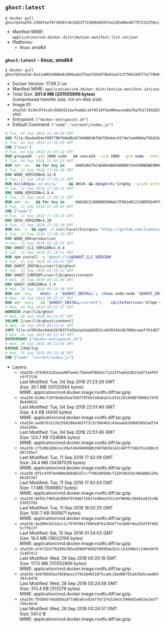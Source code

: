 ## `ghost:latest`

```console
$ docker pull ghost@sha256:24587eef8f18487c0c5d537723b9b40267ea130a40e48778f2323fbe110eb13a
```

-	Manifest MIME: `application/vnd.docker.distribution.manifest.list.v2+json`
-	Platforms:
	-	linux; amd64

### `ghost:latest` - linux; amd64

```console
$ docker pull ghost@sha256:0a11a081ddb8e61888aab1f5aef201079b43ae3137f0dcdd5f7a779b84104859
```

-	Docker Version: 17.06.2-ce
-	Manifest MIME: `application/vnd.docker.distribution.manifest.v2+json`
-	Total Size: **201.6 MB (201555896 bytes)**  
	(compressed transfer size, not on-disk size)
-	Image ID: `sha256:9134c074ca5c5bb9311ea7eab6c1474516f5ed06aacea8a7ba7b171b5263e842`
-	Entrypoint: `["docker-entrypoint.sh"]`
-	Default Command: `["node","current\/index.js"]`

```dockerfile
# Tue, 04 Sep 2018 21:20:04 GMT
ADD file:95eda454ef09779bfb9e8ba5744d0630fb6f59eb4c9174efa44804a756d15df3 in / 
# Tue, 04 Sep 2018 21:20:05 GMT
CMD ["bash"]
# Tue, 04 Sep 2018 22:05:22 GMT
RUN groupadd --gid 1000 node   && useradd --uid 1000 --gid node --shell /bin/bash --create-home node
# Tue, 04 Sep 2018 22:05:23 GMT
RUN set -ex   && for key in     94AE36675C464D64BAFA68DD7434390BDBE9B9C5     FD3A5288F042B6850C66B31F09FE44734EB7990E     71DCFD284A79C3B38668286BC97EC7A07EDE3FC1     DD8F2338BAE7501E3DD5AC78C273792F7D83545D     C4F0DFFF4E8C1A8236409D08E73BC641CC11F4C8     B9AE9905FFD7803F25714661B63B535A4C206CA9     56730D5401028683275BD23C23EFEFE93C4CFFFE     77984A986EBC2AA786BC0F66B01FBB92821C587A     8FCCA13FEF1D0C2E91008E09770F7A9A5AE15600   ; do     gpg --keyserver hkp://p80.pool.sks-keyservers.net:80 --recv-keys "$key" ||     gpg --keyserver hkp://ipv4.pool.sks-keyservers.net --recv-keys "$key" ||     gpg --keyserver hkp://pgp.mit.edu:80 --recv-keys "$key" ;   done
# Tue, 11 Sep 2018 17:38:49 GMT
ENV NODE_VERSION=8.12.0
# Tue, 11 Sep 2018 17:39:23 GMT
RUN buildDeps='xz-utils'     && ARCH= && dpkgArch="$(dpkg --print-architecture)"     && case "${dpkgArch##*-}" in       amd64) ARCH='x64';;       ppc64el) ARCH='ppc64le';;       s390x) ARCH='s390x';;       arm64) ARCH='arm64';;       armhf) ARCH='armv7l';;       i386) ARCH='x86';;       *) echo "unsupported architecture"; exit 1 ;;     esac     && set -x     && apt-get update && apt-get install -y ca-certificates curl wget $buildDeps --no-install-recommends     && rm -rf /var/lib/apt/lists/*     && curl -fsSLO --compressed "https://nodejs.org/dist/v$NODE_VERSION/node-v$NODE_VERSION-linux-$ARCH.tar.xz"     && curl -fsSLO --compressed "https://nodejs.org/dist/v$NODE_VERSION/SHASUMS256.txt.asc"     && gpg --batch --decrypt --output SHASUMS256.txt SHASUMS256.txt.asc     && grep " node-v$NODE_VERSION-linux-$ARCH.tar.xz\$" SHASUMS256.txt | sha256sum -c -     && tar -xJf "node-v$NODE_VERSION-linux-$ARCH.tar.xz" -C /usr/local --strip-components=1 --no-same-owner     && rm "node-v$NODE_VERSION-linux-$ARCH.tar.xz" SHASUMS256.txt.asc SHASUMS256.txt     && apt-get purge -y --auto-remove $buildDeps     && ln -s /usr/local/bin/node /usr/local/bin/nodejs
# Tue, 11 Sep 2018 17:39:23 GMT
ENV YARN_VERSION=1.9.4
# Tue, 11 Sep 2018 17:39:25 GMT
RUN set -ex   && for key in     6A010C5166006599AA17F08146C2130DFD2497F5   ; do     gpg --keyserver hkp://p80.pool.sks-keyservers.net:80 --recv-keys "$key" ||     gpg --keyserver hkp://ipv4.pool.sks-keyservers.net --recv-keys "$key" ||     gpg --keyserver hkp://pgp.mit.edu:80 --recv-keys "$key" ;   done   && curl -fsSLO --compressed "https://yarnpkg.com/downloads/$YARN_VERSION/yarn-v$YARN_VERSION.tar.gz"   && curl -fsSLO --compressed "https://yarnpkg.com/downloads/$YARN_VERSION/yarn-v$YARN_VERSION.tar.gz.asc"   && gpg --batch --verify yarn-v$YARN_VERSION.tar.gz.asc yarn-v$YARN_VERSION.tar.gz   && mkdir -p /opt   && tar -xzf yarn-v$YARN_VERSION.tar.gz -C /opt/   && ln -s /opt/yarn-v$YARN_VERSION/bin/yarn /usr/local/bin/yarn   && ln -s /opt/yarn-v$YARN_VERSION/bin/yarnpkg /usr/local/bin/yarnpkg   && rm yarn-v$YARN_VERSION.tar.gz.asc yarn-v$YARN_VERSION.tar.gz
# Tue, 11 Sep 2018 17:39:25 GMT
CMD ["node"]
# Tue, 11 Sep 2018 17:58:19 GMT
ENV GOSU_VERSION=1.10
# Tue, 11 Sep 2018 17:58:20 GMT
RUN set -x 	&& wget -O /usr/local/bin/gosu "https://github.com/tianon/gosu/releases/download/$GOSU_VERSION/gosu-$(dpkg --print-architecture)" 	&& wget -O /usr/local/bin/gosu.asc "https://github.com/tianon/gosu/releases/download/$GOSU_VERSION/gosu-$(dpkg --print-architecture).asc" 	&& export GNUPGHOME="$(mktemp -d)" 	&& gpg --keyserver ha.pool.sks-keyservers.net --recv-keys B42F6819007F00F88E364FD4036A9C25BF357DD4 	&& gpg --batch --verify /usr/local/bin/gosu.asc /usr/local/bin/gosu 	&& { command -v gpgconf && gpgconf --kill all || :; } 	&& rm -r "$GNUPGHOME" /usr/local/bin/gosu.asc 	&& chmod +x /usr/local/bin/gosu 	&& gosu nobody true
# Tue, 11 Sep 2018 17:58:20 GMT
ENV NODE_ENV=production
# Sat, 15 Sep 2018 01:19:34 GMT
ENV GHOST_CLI_VERSION=1.9.4
# Sat, 15 Sep 2018 01:19:51 GMT
RUN npm install -g "ghost-cli@$GHOST_CLI_VERSION"
# Sat, 15 Sep 2018 01:19:52 GMT
ENV GHOST_INSTALL=/var/lib/ghost
# Sat, 15 Sep 2018 01:19:52 GMT
ENV GHOST_CONTENT=/var/lib/ghost/content
# Wed, 26 Sep 2018 00:22:59 GMT
ENV GHOST_VERSION=2.1.4
# Wed, 26 Sep 2018 00:23:38 GMT
RUN set -ex; 	mkdir -p "$GHOST_INSTALL"; 	chown node:node "$GHOST_INSTALL"; 		gosu node ghost install "$GHOST_VERSION" --db sqlite3 --no-prompt --no-stack --no-setup --dir "$GHOST_INSTALL"; 		cd "$GHOST_INSTALL"; 	gosu node ghost config --ip 0.0.0.0 --port 2368 --no-prompt --db sqlite3 --url http://localhost:2368 --dbpath "$GHOST_CONTENT/data/ghost.db"; 	gosu node ghost config paths.contentPath "$GHOST_CONTENT"; 		gosu node ln -s config.production.json "$GHOST_INSTALL/config.development.json"; 	readlink -f "$GHOST_INSTALL/config.development.json"; 		mv "$GHOST_CONTENT" "$GHOST_INSTALL/content.orig"; 	mkdir -p "$GHOST_CONTENT"; 	chown node:node "$GHOST_CONTENT"
# Wed, 26 Sep 2018 00:23:47 GMT
RUN set -eux; 	cd "$GHOST_INSTALL/current"; 	sqlite3Version="$(npm view . optionalDependencies.sqlite3)"; 	if ! gosu node yarn add "sqlite3@$sqlite3Version" --force; then 		savedAptMark="$(apt-mark showmanual)"; 		apt-get update; 		apt-get install -y --no-install-recommends python make gcc g++ libc-dev; 		rm -rf /var/lib/apt/lists/*; 				gosu node yarn add "sqlite3@$sqlite3Version" --force --build-from-source; 				apt-mark showmanual | xargs apt-mark auto > /dev/null; 		[ -z "$savedAptMark" ] || apt-mark manual $savedAptMark; 		apt-get purge -y --auto-remove; 	fi
# Wed, 26 Sep 2018 00:23:47 GMT
WORKDIR /var/lib/ghost
# Wed, 26 Sep 2018 00:23:47 GMT
VOLUME [/var/lib/ghost/content]
# Wed, 26 Sep 2018 00:23:47 GMT
COPY file:a7d918ec64eb2b7837fa25e1ad1da02853ce639334c6b700dcaaeff61d077e87 in /usr/local/bin 
# Wed, 26 Sep 2018 00:23:48 GMT
ENTRYPOINT ["docker-entrypoint.sh"]
# Wed, 26 Sep 2018 00:23:48 GMT
EXPOSE 2368/tcp
# Wed, 26 Sep 2018 00:23:48 GMT
CMD ["node" "current/index.js"]
```

-	Layers:
	-	`sha256:57936531d1eea907ae6c73ebe8f8b5dc71232f5a642db22e877a4f0fc6ff1516`  
		Last Modified: Tue, 04 Sep 2018 21:23:28 GMT  
		Size: 30.1 MB (30120564 bytes)  
		MIME: application/vnd.docker.image.rootfs.diff.tar.gzip
	-	`sha256:b186cf19f9edbd5ee7b8f79fb5fa0a8a21c4f4119149d8f900b2f4f00b440815`  
		Last Modified: Tue, 04 Sep 2018 22:51:46 GMT  
		Size: 4.4 KB (4400 bytes)  
		MIME: application/vnd.docker.image.rootfs.diff.tar.gzip
	-	`sha256:eadbf83122625b628be463f73c3c568462c43eaaeb284b83692ad754e5a126be`  
		Last Modified: Tue, 04 Sep 2018 22:51:46 GMT  
		Size: 124.7 KB (124684 bytes)  
		MIME: application/vnd.docker.image.rootfs.diff.tar.gzip
	-	`sha256:cf528b18b6cecd9af494946988b394fbb56142c4d7f734b37a1d8bc9d97195e7`  
		Last Modified: Tue, 11 Sep 2018 17:42:09 GMT  
		Size: 34.4 MB (34397026 bytes)  
		MIME: application/vnd.docker.image.rootfs.diff.tar.gzip
	-	`sha256:075c4f074e900b360d81d7cc77902d05b0cf228fd625bc08a80b129a86181167`  
		Last Modified: Tue, 11 Sep 2018 17:42:03 GMT  
		Size: 1.1 MB (1069857 bytes)  
		MIME: application/vnd.docker.image.rootfs.diff.tar.gzip
	-	`sha256:04fbcf905a6288979f4d671581fed69e2531c6f9696c30481e615c8b53925795`  
		Last Modified: Tue, 11 Sep 2018 18:02:25 GMT  
		Size: 500.7 KB (500671 bytes)  
		MIME: application/vnd.docker.image.rootfs.diff.tar.gzip
	-	`sha256:da260e2dcb3cc1c7978f661f895e0781201b77a1dd6f4ea25d7974655cff6177`  
		Last Modified: Sat, 15 Sep 2018 01:24:03 GMT  
		Size: 18.0 MB (18022106 bytes)  
		MIME: application/vnd.docker.image.rootfs.diff.tar.gzip
	-	`sha256:ef4f324776289a785e2b9b0f0dd2f8895be5b1ccb1b90e2c140e9478514d7413`  
		Last Modified: Wed, 26 Sep 2018 00:25:19 GMT  
		Size: 117.0 MB (117002669 bytes)  
		MIME: application/vnd.docker.image.rootfs.diff.tar.gzip
	-	`sha256:4d478b02baf850aeac575b1840310f5ca9c19ad08755a919e5caed6d707c6d78`  
		Last Modified: Wed, 26 Sep 2018 00:24:58 GMT  
		Size: 313.4 KB (313378 bytes)  
		MIME: application/vnd.docker.image.rootfs.diff.tar.gzip
	-	`sha256:f93685f4ddd581df7a0ba6ce83d77bf1fe319e3c5004d2e843ac8af775bc9e18`  
		Last Modified: Wed, 26 Sep 2018 00:24:57 GMT  
		Size: 541.0 B  
		MIME: application/vnd.docker.image.rootfs.diff.tar.gzip
